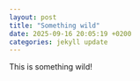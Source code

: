 ```yaml
---
layout: post
title: "Something wild"
date: 2025-09-16 20:05:19 +0200
categories: jekyll update
---
```


This is something wild!
